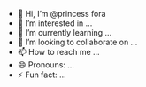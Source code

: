 - 👋 Hi, I’m @princess fora
- 👀 I’m interested in ...
- 🌱 I’m currently learning ...
- 💞️ I’m looking to collaborate on ...
- 📫 How to reach me ...
- 😄 Pronouns: ...
- ⚡ Fun fact: ...

<!---
OluchiOfo/OluchiOfo is a ✨ special ✨ repository because its `README.md` (this file) appears on your GitHub profile.
You can click the Preview link to take a look at your changes.
--->
